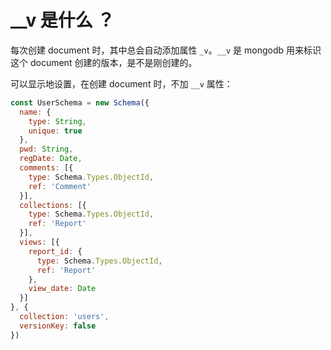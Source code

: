 # __v 是什么 ？

每次创建 document 时，其中总会自动添加属性 `_v`。`__v` 是 mongodb 用来标识这个 document 创建的版本，是不是刚创建的。

可以显示地设置，在创建 document 时，不加 `__v` 属性：

``` js
const UserSchema = new Schema({
  name: {
    type: String,
    unique: true
  },
  pwd: String,
  regDate: Date,
  comments: [{
    type: Schema.Types.ObjectId,
    ref: 'Comment'
  }],
  collections: [{
    type: Schema.Types.ObjectId,
    ref: 'Report'
  }], 
  views: [{
    report_id: {
      type: Schema.Types.ObjectId,
      ref: 'Report'
    },
    view_date: Date
  }]
}, {
  collection: 'users',
  versionKey: false
})
```


